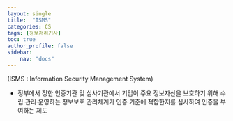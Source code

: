 ```yaml
---
layout: single
title:  "ISMS"
categories: CS
tags: [정보처리기사]
toc: true
author_profile: false
sidebar:
    nav: "docs"
---
```


(ISMS : Information Security Management System)
- 정부에서 정한 인증기관 및 심사기관에서 기업이 주요 정보자산을 보호하기 위해 수립·관리·운영하는 정보보호 관리체계가 인증 기준에 적합한지를 심사하여 인증을 부여하는 제도